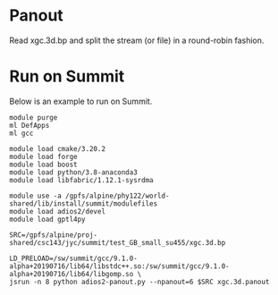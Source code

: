 # Panout
Read xgc.3d.bp and split the stream (or file) in a round-robin fashion.

# Run on Summit
Below is an example to run on Summit.

```
module purge
ml DefApps
ml gcc

module load cmake/3.20.2
module load forge
module load boost
module load python/3.8-anaconda3
module load libfabric/1.12.1-sysrdma

module use -a /gpfs/alpine/phy122/world-shared/lib/install/summit/modulefiles
module load adios2/devel
module load gptl4py

SRC=/gpfs/alpine/proj-shared/csc143/jyc/summit/test_GB_small_su455/xgc.3d.bp

LD_PRELOAD=/sw/summit/gcc/9.1.0-alpha+20190716/lib64/libstdc++.so:/sw/summit/gcc/9.1.0-alpha+20190716/lib64/libgomp.so \
jsrun -n 8 python adios2-panout.py --npanout=6 $SRC xgc.3d.panout
```
